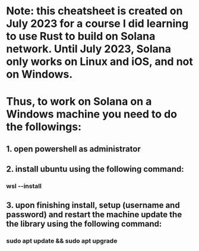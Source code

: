 # Note: this cheatsheet is created on July 2023 for a course I did learning to use Rust to build on Solana network.  Until July 2023, Solana only works on Linux and iOS, and not on Windows. 
#
# Thus, to work on Solana on a Windows machine you need to do the followings:
## 1. open powershell as administrator
## 2. install ubuntu using the following command:
###     wsl --install
## 3. upon finishing install, setup (username and password) and restart the machine update the the library using the following command:
###     sudo apt update && sudo apt upgrade
